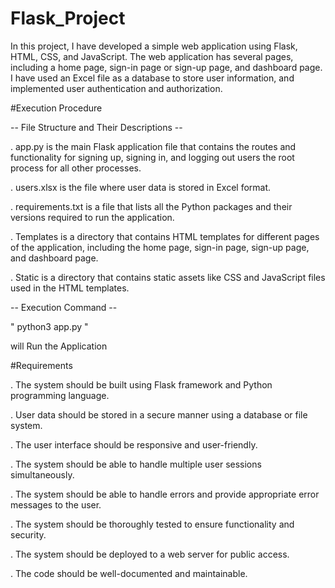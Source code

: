 # Flask_Project
In this project, I have developed a simple web application using Flask, HTML, CSS, and JavaScript. The web application has several pages, including a home page, sign-in page or sign-up page, and dashboard page. I have used an Excel file as a database to store user information, and implemented user authentication and authorization.

#Execution Procedure 

-- File Structure and Their Descriptions --


. app.py is the main Flask application file that contains the routes and functionality for signing up, signing in, and logging out users the root process for all other processes.


. users.xlsx is the file where user data is stored in Excel format.


. requirements.txt is a file that lists all the Python packages and their versions required to run the application.


. Templates is a directory that contains HTML templates for different pages of the application, including the home page, sign-in page, sign-up page, and dashboard page.


. Static is a directory that contains static assets like CSS and JavaScript files used in the HTML templates.

-- Execution Command --

 " python3 app.py "

will Run the Application 


#Requirements

. The system should be built using Flask framework and Python programming language.

. User data should be stored in a secure manner using a database or file system.

. The user interface should be responsive and user-friendly.

. The system should be able to handle multiple user sessions simultaneously.

. The system should be able to handle errors and provide appropriate error messages to the user.

. The system should be thoroughly tested to ensure functionality and security.

. The system should be deployed to a web server for public access.

. The code should be well-documented and maintainable.
